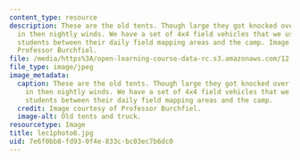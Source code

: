 ```yaml
---
content_type: resource
description: These are the old tents. Though large they got knocked over frequently
  in then nightly winds. We have a set of 4x4 field vehicles that we use for moving
  students between their daily field mapping areas and the camp. Image courtesy of
  Professor Burchfiel.
file: /media/https%3A/open-learning-course-data-rc.s3.amazonaws.com/12-114-field-geology-i-fall-2005/7e6f0bb8fd930f4e833cbc03ec7b6dc0_lec1photo6.jpg
file_type: image/jpeg
image_metadata:
  caption: These are the old tents. Though large they got knocked over frequently
    in then nightly winds. We have a set of 4x4 field vehicles that we use for moving
    students between their daily field mapping areas and the camp.
  credit: Image courtesy of Professor Burchfiel.
  image-alt: Old tents and truck.
resourcetype: Image
title: lec1photo6.jpg
uid: 7e6f0bb8-fd93-0f4e-833c-bc03ec7b6dc0
---
```

